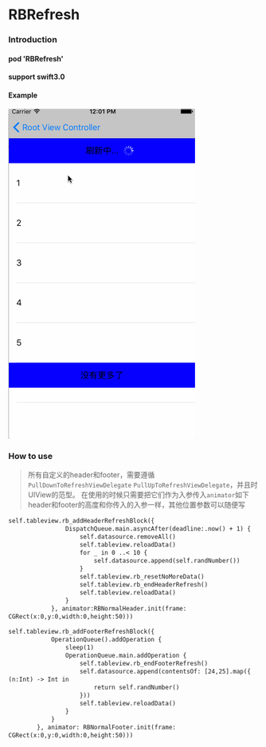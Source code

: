 # RBRefresh

###  Introduction

#### pod 'RBRefresh'
#### support swift3.0
#### Example

![](https://github.com/LinkRober/RBRefresh/blob/master/images/RBRefresh.gif)

###  How to use
>所有自定义的header和footer，需要遵循 `PullDownToRefreshViewDelegate` `PullUpToRefreshViewDelegate`，并且时UIView的范型。
>在使用的时候只需要把它们作为入参传入`animator`如下
>header和footer的高度和你传入的入参一样，其他位置参数可以随便写

```
self.tableview.rb_addHeaderRefreshBlock({
                DispatchQueue.main.asyncAfter(deadline:.now() + 1) {
                    self.datasource.removeAll()
                    self.tableview.reloadData()
                    for _ in 0 ..< 10 {
                        self.datasource.append(self.randNumber())
                    }
                    self.tableview.rb_resetNoMoreData()
                    self.tableview.rb_endHeaderRefresh()
                    self.tableview.reloadData()
                }
            }, animator:RBNormalHeader.init(frame: CGRect(x:0,y:0,width:0,height:50)))
```
```
self.tableview.rb_addFooterRefreshBlock({
            OperationQueue().addOperation {
                sleep(1)
                OperationQueue.main.addOperation {
                    self.tableview.rb_endFooterRefresh()
                    self.datasource.append(contentsOf: [24,25].map({ (n:Int) -> Int in
                        return self.randNumber()
                    }))
                    self.tableview.reloadData()
                }
            }
        }, animator: RBNormalFooter.init(frame: CGRect(x:0,y:0,width:0,height:50)))

```

